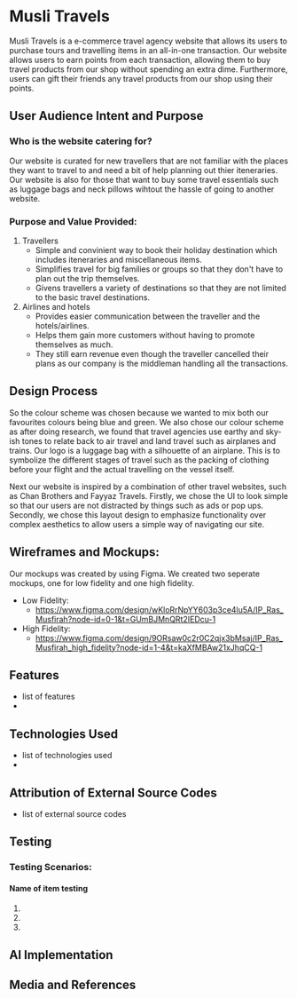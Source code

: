 # Musli Travels
Musli Travels is a e-commerce travel agency website that allows its users to purchase tours and travelling items in an all-in-one transaction. Our website allows users to earn points from each transaction, allowing them to buy travel products from our shop without spending an extra dime. Furthermore, users can gift their friends any travel products from our shop using their points.

## User Audience Intent and Purpose
### Who is the website catering for?
Our website is curated for new travellers that are not familiar with the places they want to travel to and need a bit of help planning out thier iteneraries. Our website is also for those that want to buy some travel essentials such as luggage bags and neck pillows wihtout the hassle of going to another website.
### Purpose and Value Provided:
1. Travellers
    * Simple and convinient way to book their holiday destination which includes iteneraries and miscellaneous items.
    * Simplifies travel for big families or groups so that they don't have to plan out the trip themselves.
    * Givens travellers a variety of destinations so that they are not limited to the basic travel destinations.
2. Airlines and hotels
    * Provides easier communication between the traveller and the hotels/airlines.
    * Helps them gain more customers without having to promote themselves as much.
    * They still earn revenue even though the traveller cancelled their plans as our company is the middleman handling all the transactions. 

## Design Process
So the colour scheme was chosen because we wanted to mix both our favourites colours being blue and green. We also chose our colour scheme as after doing research, we found that travel agencies use earthy and sky-ish tones to relate back to air travel and land travel such as airplanes and trains. Our logo is a luggage bag with a silhouette of an airplane. This is to symbolize the different stages of travel such as the packing of clothing before your flight and the actual travelling on the vessel itself.

Next our website is inspired by a combination of other travel websites, such as Chan Brothers and Fayyaz Travels. Firstly, we chose the UI to look simple so that our users are not distracted by things such as ads or pop ups. Secondly, we chose this layout design to emphasize functionality over complex aesthetics to allow users a simple way of navigating our site.

## Wireframes and Mockups:
Our mockups was created by using Figma. We created two seperate mockups, one for low fidelity and one high fidelity.
* Low Fidelity:
    * https://www.figma.com/design/wKloRrNpYY603p3ce4lu5A/IP_Ras_Musfirah?node-id=0-1&t=GUmBJMnQRt2IEDcu-1
* High Fidelity:
    * https://www.figma.com/design/9ORsaw0c2r0C2qjx3bMsaj/IP_Ras_Musfirah_high_fidelity?node-id=1-4&t=kaXfMBAw21xJhqCQ-1

## Features
* list of features
*


## Technologies Used
* list of technologies used
*

## Attribution of External Source Codes
* list of external source codes

## Testing
### Testing Scenarios:
#### Name of item testing
1.
2.
3.

## AI Implementation

## Media and References